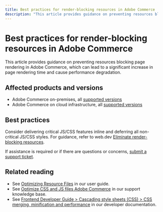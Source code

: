 ```yaml
---
title: Best practices for render-blocking resources in Adobe Commerce
description: "This article provides guidance on preventing resources blocking page rendering in Adobe Commerce, which can lead to a significant increase in page rendering time and cause performance degradation."
---
```


# Best practices for render-blocking resources in Adobe Commerce

This article provides guidance on preventing resources blocking page rendering in Adobe Commerce, which can lead to a significant increase in page rendering time and cause performance degradation.

## Affected products and versions

* Adobe Commerce on-premises, all [supported versions](https://magento.com/sites/default/files/magento-software-lifecycle-policy.pdf)
* Adobe Commerce on cloud infrastructure, all [supported versions](https://magento.com/sites/default/files/magento-software-lifecycle-policy.pdf)

## Best practices

Consider delivering critical JS/CSS features inline and deferring all non-critical JS/CSS styles. For guidance, refer to web.dev [Eliminate render-blocking resources](https://web.dev/render-blocking-resources/).

If assistance is required or if there are questions or concerns, [submit a support ticket](https://experienceleague.adobe.com/docs/commerce-knowledge-base/kb/help-center-guide/magento-help-center-user-guide.html#submit-ticket).

## Related reading

* See [Optimizing Resource Files](https://docs.magento.com/user-guide/system/file-optimization.html) in our user guide.
* See [Optimize CSS and JS files Adobe Commerce](https://support.magento.com/hc/en-us/articles/360044482152-CSS-and-Javascript-file-optimization-on-Magento-Commerce-Cloud-and-Magento-Commerce) in our support knowledge base.
* See [Frontend Developer Guide > Cascading style sheets (CSS) > CSS merging, minification and performance](https://devdocs.magento.com/guides/v2.3/frontend-dev-guide/css-topics/css-overview.html#css-merging-minification-and-performance) in our developer documentation.
